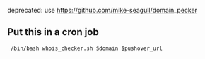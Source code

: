 deprecated: use https://github.com/mike-seagull/domain_pecker
<h2>Put this in a cron job</h1>
<code> /bin/bash whois_checker.sh $domain $pushover_url </code>
